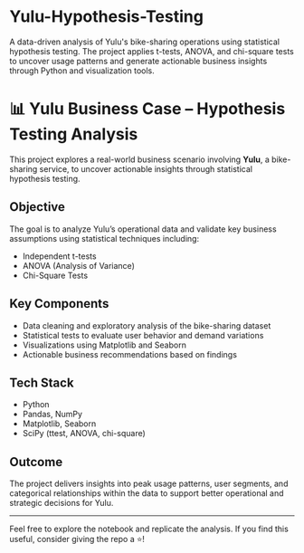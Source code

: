 # Yulu-Hypothesis-Testing
A data-driven analysis of Yulu's bike-sharing operations using statistical hypothesis testing. The project applies t-tests, ANOVA, and chi-square tests to uncover usage patterns and generate actionable business insights through Python and visualization tools.
# 📊 Yulu Business Case – Hypothesis Testing Analysis

This project explores a real-world business scenario involving **Yulu**, a bike-sharing service, to uncover actionable insights through statistical hypothesis testing.

## Objective

The goal is to analyze Yulu’s operational data and validate key business assumptions using statistical techniques including:

- Independent t-tests  
- ANOVA (Analysis of Variance)  
- Chi-Square Tests  

## Key Components

- Data cleaning and exploratory analysis of the bike-sharing dataset  
- Statistical tests to evaluate user behavior and demand variations  
- Visualizations using Matplotlib and Seaborn  
- Actionable business recommendations based on findings  

## Tech Stack

- Python  
- Pandas, NumPy  
- Matplotlib, Seaborn  
- SciPy (ttest, ANOVA, chi-square)  

## Outcome

The project delivers insights into peak usage patterns, user segments, and categorical relationships within the data to support better operational and strategic decisions for Yulu.

---

Feel free to explore the notebook and replicate the analysis. If you find this useful, consider giving the repo a ⭐!
